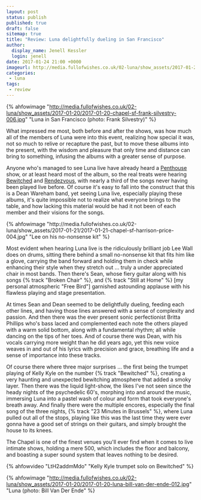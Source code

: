 ```yaml
---
layout: post
status: publish
published: true
draft: false
sitemap: true
title: "Review: Luna delightfully dueling in San Francisco"
author:
  display_name: Jenell Kessler
  login: jenell
date: 2017-01-24 21:00 +0000
imageurl: http://media.fullofwishes.co.uk/02-luna/show_assets/2017-01-20/2017-01-20-chapel-sf-frank-silvestry-006.jpg
categories:
 - luna
tags:
 - review
---
```

{% ahfowimage "http://media.fullofwishes.co.uk/02-luna/show_assets/2017-01-20/2017-01-20-chapel-sf-frank-silvestry-006.jpg" "Luna in San Francisco (photo: Frank Silvestry)" %}
<p class="lead">What impressed me most, both before and after the shows, was how much all of the members of Luna were into this event, realizing how special it was, not so much to relive or recapture the past, but to move these albums into the present, with the wisdom and pleasure that only time and distance can bring to something, infusing the albums with a greater sense of purpose.</p>

<p>Anyone who's managed to see Luna live have already heard a <a href="http://db.fullofwishes.co.uk/luna/releases/luna-penthouse/">Penthouse</a> show, or at least heard most of the album, so the real treats were hearing <a href="http://db.fullofwishes.co.uk/luna/releases/luna-bewitched/">Bewitched</a> and <a href="http://db.fullofwishes.co.uk/luna/releases/luna-romantica/">Rendezvous</a>, with nearly a third of the songs never having been played live before.  Of course it's easy to fall into the construct that this is a Dean Wareham band, yet seeing Luna live, especially playing these albums, it's quite impossible not to realize what everyone brings to the table, and how lacking this material would be had it not been of each member and their visions for the songs.</p>
<div class="col-md-6 pull-right">{% ahfowimage "http://media.fullofwishes.co.uk/02-luna/show_assets/2017-01-21/2017-01-21-chapel-sf-harrison-price-004.jpg" "Lee on his no-nonsense kit" %}</div>
<p>Most evident when hearing Luna live is the ridiculously brilliant job Lee Wall does on drums, sitting there behind a small no-nonsense kit that fits him like a glove, carrying the band forward and holding them in check while enhancing their style when they stretch out &hellip; truly a under appreciated chair in most bands.  Then there's Sean, whose fiery guitar along with his songs {% track "Broken Chair" %}, and {% track "Still at Home" %}  [my personal atmospheric "Free Bird"] garnished astounding applause with his flawless playing and stage presentation.</p>

<p>At times Sean and Dean seemed to be delightfully dueling, feeding each other lines, and having those lines answered with a sense of complexity and passion.  And then there was the ever present sonic perfectionist Britta Phillips who's bass laced and complemented each note the others played with a warm solid bottom, along with a fundamental rhythm; all while dancing on the tips of her toes.  And of course there was Dean, with his vocals carrying more weight than he did years ago, yet this new voice weaves in and out of his lyrics with precision and grace, breathing life and a sense of importance into these tracks.</p>

<p>Of course there where three major surprises &hellip; the first being the trumpet playing of Kelly Kyle on the number {% track "Bewitched" %}, creating a very haunting and unexpected bewitching atmosphere that added a smoky layer.  Then there was the liquid light-show, the likes I've not seen since the heady nights of the psychedelic 60's, morphing into and around the music, immersing Luna into a pastel wash of colour and form that took everyone's breath away.  And finally there were the multiple encores, especially the final song of the three nights, {% track "23 Minutes in Brussels" %}, where Luna pulled out all of the stops, playing like this was the last time they were ever gonna have a good set of strings on their guitars, and simply brought the house to its knees.</p>

<p>The Chapel is one of the finest venues you'll ever find when it comes to live intimate shows, holding a mere 500, which includes the floor and balcony, and boasting a super sound system that leaves nothing to be desired.</p>

{% ahfowvideo "LtH2addmMdo" "Kelly Kyle trumpet solo on Bewitched" %}


{% ahfowimage "http://media.fullofwishes.co.uk/02-luna/show_assets/2017-01-20/2017-01-20-luna-bill-van-der-ende-012.jpg" "Luna (photo: Bill Van Der Ende" %} 